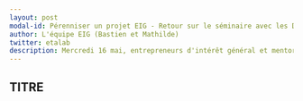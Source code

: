 ```yaml
---
layout: post
modal-id: Pérenniser un projet EIG - Retour sur le séminaire avec les DSI ministériels
author: L'équipe EIG (Bastien et Mathilde)
twitter: etalab
description: Mercredi 16 mai, entrepreneurs d'intérêt général et mentors venaient à la rencontre de leurs correspondants dans les directions des systèmes d'informations de leurs ministères. A l'occasion d'un atelier au Liberté Living Lab, ils ont pu établir une feuille de route de pérennisation de leurs défis.
---
```

## TITRE
